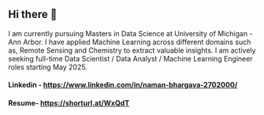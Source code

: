 ## Hi there 👋 

I am currently pursuing Masters in Data Science at University of Michigan - Ann Arbor. I have applied Machine Learning across different domains such as, Remote Sensing and Chemistry to extract valuable insights. I am actively seeking full-time Data Scientist / Data Analyst / Machine Learning Engineer roles starting May 2025.
#### Linkedin - https://www.linkedin.com/in/naman-bhargava-2702000/
#### Resume- https://shorturl.at/WxQdT

<!--
**Naman-Bhrgv/Naman-Bhrgv** is a ✨ _special_ ✨ repository because its `README.md` (this file) appears on your GitHub profile.

Here are some ideas to get you started:

- 🔭 I’m currently working on ...
- 🌱 I’m currently learning ...
- 👯 I’m looking to collaborate on ...
- 🤔 I’m looking for help with ...
- 💬 Ask me about ...
- 📫 How to reach me: ...
- 😄 Pronouns: ...
- ⚡ Fun fact: ...
-->
